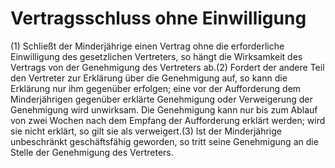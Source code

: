 # Vertragsschluss ohne Einwilligung

(1) Schließt der Minderjährige einen Vertrag ohne die erforderliche Einwilligung des gesetzlichen Vertreters, so hängt die Wirksamkeit des Vertrags von der Genehmigung des Vertreters ab.(2) Fordert der andere Teil den Vertreter zur Erklärung über die Genehmigung auf, so kann die Erklärung nur ihm gegenüber erfolgen; eine vor der Aufforderung dem Minderjährigen gegenüber erklärte Genehmigung oder Verweigerung der Genehmigung wird unwirksam. Die Genehmigung kann nur bis zum Ablauf von zwei Wochen nach dem Empfang der Aufforderung erklärt werden; wird sie nicht erklärt, so gilt sie als verweigert.(3) Ist der Minderjährige unbeschränkt geschäftsfähig geworden, so tritt seine Genehmigung an die Stelle der Genehmigung des Vertreters. 

